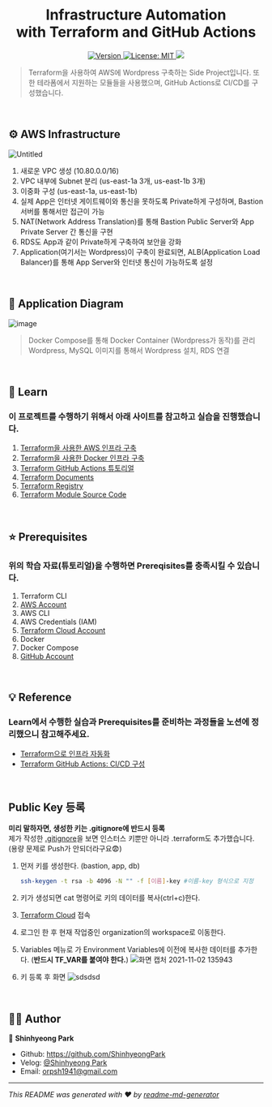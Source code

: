 <h1 align="center">Infrastructure Automation <br/>with Terraform and GitHub Actions</h1>
<p align="center">
  <a href="https://github.com/ShinhyeongPark/Terraform-GitHubAction">
    <img alt="Version" src="https://img.shields.io/badge/version-1.0.0-blue.svg?cacheSeconds=2592000" />
  </a> 
  <a href="https://github.com/ShinhyeongPark/Terraform-GitHubAction/blob/main/LICENSE" target="_blank">
    <img alt="License: MIT" src="https://img.shields.io/badge/license-MIT-yellow.svg" />
  </a>
  <a href="https://github.com/ShinhyeongPark/Terraform-GitHubAction/actions/workflows/terraform.yml" target="_blank"><img src="https://github.com/ShinhyeongPark/Terraform-GitHubAction/actions/workflows/terraform.yml/badge.svg?branch=main">
  </a>
</p>

> Terraform을 사용하여 AWS에 Wordpress 구축하는 Side Project입니다. 또한 테라폼에서 지원하는 모듈들을 사용했으며, GitHub Actions로 CI/CD를 구성했습니다.

<br/>

## ⚙ AWS Infrastructure
![Untitled](https://user-images.githubusercontent.com/57867611/139794226-6c5399ec-570f-47cb-928c-1987240ed6b3.png)
1. 새로운 VPC 생성 (10.80.0.0/16)
2. VPC 내부에 Subnet 분리 (us-east-1a 3개, us-east-1b 3개)
3. 이중화 구성 (us-east-1a, us-east-1b)
4. 실제 App은 인터넷 게이트웨이와 통신을 못하도록 Private하게 구성하며, Bastion 서버를 통해서만 접근이 가능
5. NAT(Network Address Translation)를 통해 Bastion Public Server와 App Private Server 간 통신을 구현
6. RDS도 App과 같이 Private하게 구축하여 보안을 강화
7. Application(여기서는 Wordpress)이 구축이 완료되면, ALB(Application Load Balancer)를 통해 App Server와 인터넷 통신이 가능하도록 설정

<br/>

## 📌 Application Diagram
![image](https://user-images.githubusercontent.com/57867611/139794466-5802fd65-5201-4a04-992b-99e179729cf3.png)

> Docker Compose를 통해 Docker Container (Wordpress가 동작)를 관리 <br/>
> Wordpress, MySQL 이미지를 통해서 Wordpress 설치, RDS 연결

<br/>

## 📖 Learn
###  이 프로젝트를 수행하기 위해서 아래 사이트를 참고하고 실습을 진행했습니다.
1. [Terraform을 사용한 AWS 인프라 구축](https://learn.hashicorp.com/collections/terraform/aws-get-started)
2. [Terraform을 사용한 Docker 인프라 구축](https://learn.hashicorp.com/collections/terraform/docker-get-started)
3. [Terraform GitHub Actions 튜토리얼](https://learn.hashicorp.com/tutorials/terraform/github-actions)
4. [Terraform Documents](https://www.terraform.io/docs/index.html)
5. [Terraform Registry](https://registry.terraform.io/)
6. [Terraform Module Source Code](https://github.com/terraform-aws-modules)

<br/>

## ⭐️ Prerequisites
### 위의 학습 자료(튜토리얼)을 수행하면 Prereqisites를 충족시킬 수 있습니다.
1. Terraform CLI
2. [AWS Account](https://aws.amazon.com/ko/console/)
3. AWS CLI
4. AWS Credentials (IAM)
5. [Terraform Cloud Account](https://www.terraform.io/cloud)
6. Docker
7. Docker Compose
8. [GitHub Account](https://github.com/)

<br/>

## 💡 Reference
### Learn에서 수행한 실습과 Prerequisites를 준비하는 과정들을 노션에 정리했으니 참고해주세요.

- [Terraform으로 인프라 자동화](https://peppermint-waxflower-244.notion.site/Terraform-69f91597baa042f1a90a45e0b8dcf899)
- [Terraform GitHub Actions: CI/CD 구성](https://peppermint-waxflower-244.notion.site/Github-Actions-with-Terraform-730b8c97f9724fe498664070a7e675de)

<br/>

## Public Key 등록
**미리 말하자면, 생성한 키는 .gitignore에 반드시 등록**
<br/>
제가 작성한 [.gitignore](https://github.com/ShinhyeongPark/Terraform-GitHubAction/blob/main/.gitignore)을 보면 인스터스 키뿐만 아니라 .terraform도 추가했습니다. (용량 문제로 Push가 안되더라구요😨)
1. 먼저 키를 생성한다. (bastion, app, db)

    ```bash
    ssh-keygen -t rsa -b 4096 -N "" -f [이름]-key #이름-key 형식으로 지정
    ```
2. 키가 생성되면 cat 명령어로 키의 데이터를 복사(ctrl+c)한다.
3. [Terraform Cloud](https://www.terraform.io/cloud) 접속
4. 로그인 한 후 현재 작업중인 organization의 workspace로 이동한다.
5. Variables 메뉴로 가 Environment Variables에 이전에 복사한 데이터를 추가한다.
(**반드시 TF_VAR를 붙여야 한다.**)
![화면 캡처 2021-11-02 135943](https://user-images.githubusercontent.com/57867611/139789229-72071ed1-f44f-49a4-88a5-9fffb591bc15.png)
6. 키 등록 후 화면
![sdsdsd](https://user-images.githubusercontent.com/57867611/139789401-3ac10487-c07b-44d2-a92e-54224d1d9bc7.png)

<br/>

## 🦸‍♂️ Author

👤 **Shinhyeong Park**

* Github: https://github.com/ShinhyeongPark
* Velog: [@Shinhyeong Park](https://velog.io/@orpsh1941)
* Email: orpsh1941@gmail.com


***
_This README was generated with ❤️ by [readme-md-generator](https://github.com/kefranabg/readme-md-generator)_
